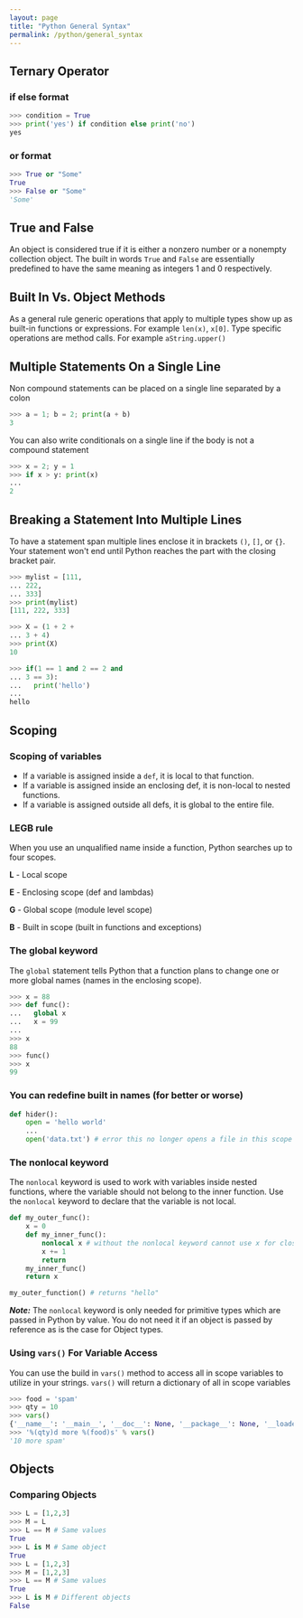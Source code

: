 ```yaml
---
layout: page
title: "Python General Syntax"
permalink: /python/general_syntax
---
```


## Ternary Operator

### if else format

```python
>>> condition = True
>>> print('yes') if condition else print('no')
yes
```

### or format
```python
>>> True or "Some"
True
>>> False or "Some"
'Some'
```

## True and False

An object is considered true if it is either a nonzero number or a nonempty collection object.  The built in words `True` and `False` are essentially predefined to have the same meaning as integers 1 and 0 respectively.

## Built In Vs. Object Methods

As a general rule generic operations that apply to multiple types show up as built-in functions or expressions.  For example `len(x)`, `x[0]`.  Type specific operations are method calls.  For example `aString.upper()`

## Multiple Statements On a Single Line

Non compound statements can be placed on a single line separated by a colon

```python
>>> a = 1; b = 2; print(a + b)
3
```

You can also write conditionals on a single line if the body is not a compound statement

```python
>>> x = 2; y = 1
>>> if x > y: print(x)
... 
2
```

## Breaking a Statement Into Multiple Lines

To have a statement span multiple lines enclose it in brackets `()`, `[]`, or `{}`.  Your statement won't end until Python reaches the part with the closing bracket pair.

```python
>>> mylist = [111,
... 222,
... 333]
>>> print(mylist)
[111, 222, 333]

>>> X = (1 + 2 +
... 3 + 4)
>>> print(X)
10

>>> if(1 == 1 and 2 == 2 and
... 3 == 3):
...   print('hello')
... 
hello
```

## Scoping

### Scoping of variables

* If a variable is assigned inside a `def`, it is local to that function.
* If a variable is assigned inside an enclosing def, it is non-local to nested functions.
* If a variable is assigned outside all defs, it is global to the entire file.

### LEGB rule

When you use an unqualified name inside a function, Python searches up to four scopes.

**L** - Local scope

**E** - Enclosing scope (def and lambdas)

**G** - Global scope (module level scope)

**B** - Built in scope (built in functions and exceptions)

### The global keyword

The `global` statement tells Python that a function plans to change one or more global names (names in the enclosing scope).

```python
>>> x = 88
>>> def func():
...   global x
...   x = 99
...
>>> x
88
>>> func()
>>> x
99
```

### You can redefine built in names (for better or worse)

```python
def hider():
    open = 'hello world'
    ...
    open('data.txt') # error this no longer opens a file in this scope
```

### The nonlocal keyword

The `nonlocal` keyword is used to work with variables inside nested functions, where the variable should not belong to the inner function.  Use the `nonlocal` keyword to declare that the variable is not local.

```python
def my_outer_func():
    x = 0
    def my_inner_func():
        nonlocal x # without the nonlocal keyword cannot use x for closure scope.
        x += 1
        return
    my_inner_func()
    return x

my_outer_function() # returns "hello"
```

[comment]: <> (TODO: The below is based on my best understanding  I need to validate in documentation and add pass by reference pass by value phenomenon here.)

***Note:*** The `nonlocal` keyword is only needed for primitive types which are passed in Python by value.  You do not need it if an object is passed by reference as is the case for Object types.

### Using `vars()` For Variable Access

You can use the build in `vars()` method to access all in scope variables to utilize in your strings.  `vars()` will return a dictionary of all in scope variables

```python
>>> food = 'spam'
>>> qty = 10
>>> vars()
{'__name__': '__main__', '__doc__': None, '__package__': None, '__loader__': <class '_frozen_importlib.BuiltinImporter'>, '__spec__': None, '__annotations__': {}, '__builtins__': <module 'builtins' (built-in)>, 'food': 'spam', 'qty': 10}
>>> '%(qty)d more %(food)s' % vars()
'10 more spam'
```

[comment]: <> (TODO: Keeping object section here for now, but may want to break it out in future.)

## Objects

### Comparing Objects

```python
>>> L = [1,2,3]
>>> M = L
>>> L == M # Same values
True
>>> L is M # Same object
True
>>> L = [1,2,3]
>>> M = [1,2,3]
>>> L == M # Same values
True
>>> L is M # Different objects
False
```

